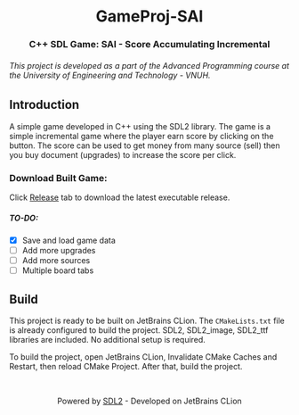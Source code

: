 <h1 align="center" style="font-weight:bold;">GameProj-SAI
</h1>
<h3 align="center" style="font-weight:bold">
C++ SDL Game: SAI - Score Accumulating Incremental</h3>

###### This project is developed as a part of the Advanced Programming course at the University of Engineering and Technology - VNUH.

## Introduction

A simple game developed in C++ using the SDL2 library. The game is a simple incremental game where the player
earn score by clicking on the button. The score can be used to get money from many source (sell) then you buy
document (upgrades) to increase the score per click.

### Download Built Game:
Click [Release](https://github.com/DungxND/GameProj-SAI/releases) tab to download the latest executable release.


##### TO-DO:

- [x] Save and load game data
- [ ] Add more upgrades
- [ ] Add more sources
- [ ] Multiple board tabs

## Build

This project is ready to be built on JetBrains CLion. The `CMakeLists.txt` file is already configured to build the
project. SDL2, SDL2_image, SDL2_ttf libraries are included. No additional setup is required.

To build the project, open JetBrains CLion, Invalidate CMake Caches and Restart, then reload CMake Project. After that, build the project.

<br/>
<p align="center">
Powered by <a href="https://github.com/libsdl-org/SDL" target="_blank">SDL2</a> - Developed on JetBrains CLion</p>
